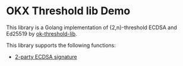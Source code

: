 # OKX Threshold lib Demo

This library is a Golang implementation of {2,n}-threshold ECDSA and Ed25519 by [ok-threshold-lib](https://github.com/okx/threshold-lib).

This library supports the following functions:

- [2-party ECDSA signature](ecdsa/main.go)